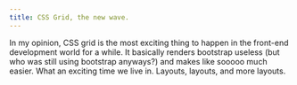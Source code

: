 ```yaml
---
title: CSS Grid, the new wave.
---
```


In my opinion, CSS grid is the most exciting thing to happen in the front-end development world for a while. It basically renders bootstrap useless (but who was still using bootstrap anyways?) and makes like sooooo much easier. What an exciting time we live in. Layouts, layouts, and more layouts.
